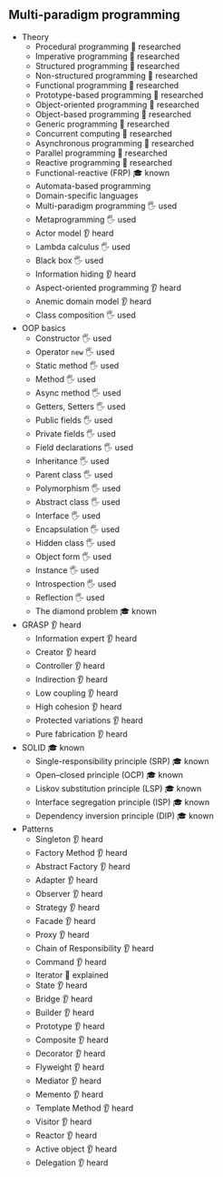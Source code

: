 ## Multi-paradigm programming

- Theory
  - Procedural programming 🔬 researched
  - Imperative programming 🔬 researched
  - Structured programming 🔬 researched
  - Non-structured programming 🔬 researched
  - Functional programming 🔬 researched
  - Prototype-based programming 🔬 researched
  - Object-oriented programming 🔬 researched
  - Object-based programming 🔬 researched
  - Generic programming 🔬 researched
  - Concurrent computing 🔬 researched
  - Asynchronous programming 🔬 researched
  - Parallel programming 🔬 researched
  - Reactive programming 🔬 researched
  - Functional-reactive (FRP) 🎓 known
  - Automata-based programming 
  - Domain-specific languages
  - Multi-paradigm programming 🖐️ used
  - Metaprogramming 🖐️ used
  - Actor model 👂 heard
  - Lambda calculus 🖐️ used
  - Black box 🖐️ used
  - Information hiding 👂 heard
  - Aspect-oriented programming 👂 heard
  - Anemic domain model 👂 heard
  - Class composition 🖐️ used
- OOP basics
  - Constructor 🖐️ used
  - Operator `new` 🖐️ used
  - Static method 🖐️ used
  - Method 🖐️ used
  - Async method 🖐️ used
  - Getters, Setters 🖐️ used
  - Public fields 🖐️ used
  - Private fields 🖐️ used
  - Field declarations 🖐️ used
  - Inheritance 🖐️ used
  - Parent class 🖐️ used
  - Polymorphism 🖐️ used
  - Abstract class 🖐️ used
  - Interface 🖐️ used
  - Encapsulation 🖐️ used
  - Hidden class 🖐️ used
  - Object form 🖐️ used
  - Instance 🖐️ used
  - Introspection 🖐️ used
  - Reflection 🖐️ used
  - The diamond problem 🎓 known
- GRASP 👂 heard
  - Information expert 👂 heard
  - Creator 👂 heard
  - Controller 👂 heard
  - Indirection 👂 heard
  - Low coupling 👂 heard
  - High cohesion 👂 heard
  - Protected variations 👂 heard
  - Pure fabrication 👂 heard
- SOLID 🎓 known
  - Single-responsibility principle (SRP) 🎓 known
  - Open–closed principle (OCP) 🎓 known
  - Liskov substitution principle (LSP) 🎓 known
  - Interface segregation principle (ISP) 🎓 known
  - Dependency inversion principle (DIP) 🎓 known
- Patterns
  - Singleton 👂 heard
  - Factory Method 👂 heard
  - Abstract Factory 👂 heard
  - Adapter 👂 heard
  - Observer 👂 heard
  - Strategy 👂 heard
  - Facade 👂 heard
  - Proxy 👂 heard
  - Chain of Responsibility 👂 heard
  - Command 👂 heard
  - Iterator 🙋 explained
  - State 👂 heard
  - Bridge 👂 heard
  - Builder 👂 heard
  - Prototype 👂 heard
  - Composite 👂 heard
  - Decorator 👂 heard
  - Flyweight 👂 heard
  - Mediator 👂 heard
  - Memento 👂 heard
  - Template Method 👂 heard
  - Visitor 👂 heard
  - Reactor 👂 heard
  - Active object 👂 heard
  - Delegation 👂 heard
